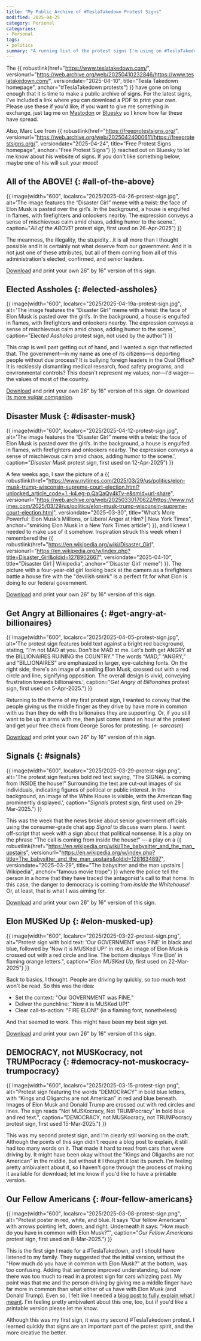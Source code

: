 ```yaml
---
title: "My Public Archive of #TeslaTakedown Protest Signs"
modified: 2025-04-25
category: Personal
categories:
- Personal
tags:
- politics
summary: "A running list of the protest signs I'm using on #TeslaTakedown days. Many of them include links to PDFs that you can download to make your own."
---
```


The {{ robustlink(href="https://www.teslatakedown.com/", versionurl="https://web.archive.org/web/20250410232846/https://www.teslatakedown.com/", versiondate="2025-04-10", title="Tesla Takedown homepage", anchor="#TeslaTakedown protests") }} have gone on long enough that it is time to make a public archive of signs. 
For the latest signs, I've included a link where you can download a PDF to print your own. 
Please use these if you'd like; if you want to give me something in exchange, just tag me on [Mastodon](https://code4lib.social/@dltj/) or [Bluesky](https://bsky.app/profile/dltj.org/) so I know how far these have spread. 

Also, Marc Lee from {{ robustlink(href="https://freeprotestsigns.org/", versionurl="https://web.archive.org/web/20250424000611/https://freeprotestsigns.org/", versiondate="2025-04-24", title="Free Protest Signs homepage", anchor="Free Protest Signs") }} reached out on Bluesky to let me know about his website of signs. 
If you don't like something below, maybe one of his will suit your mood!


## All of the ABOVE! {: #all-of-the-above}
{{ image(width="600", localsrc="2025/2025-04-26-protest-sign.jpg", alt='The image features the &ldquo;Disaster Girl&rdquo; meme with a twist: the face of Elon Musk is pasted over the girl’s. In the background, a house is engulfed in flames, with firefighters and onlookers nearby. The expression conveys a sense of mischievous calm amid chaos, adding humor to the scene.', caption="<i>All of the ABOVE!</i> protest sign, first used on 26-Apr-2025") }} 

The meanness, the illegality, the stupidity...it is all more than I thought possible and it is certainly not what deserve from our government. 
And it is not just one of these attributes, but all of them coming from all of this administration's elected, confirmed, and senior leaders. 

[Download](https://dltj.org/assets/attachments/All%20of%20the%20ABOVE!%20protest%20sign.pdf) and print your own 26" by 16" version of this sign. 


## Elected Assholes {: #elected-assholes}
{{ image(width="600", localsrc="2025/2025-04-19a-protest-sign.jpg", alt='The image features the &ldquo;Disaster Girl&rdquo; meme with a twist: the face of Elon Musk is pasted over the girl’s. In the background, a house is engulfed in flames, with firefighters and onlookers nearby. The expression conveys a sense of mischievous calm amid chaos, adding humor to the scene.', caption="<i>Elected Assholes</i> protest sign, not used by the author") }} 

This crap is well past getting out of hand, and I wanted a sign that reflected that. 
The government—in my name as one of its citizens—is deporting people without due process? 
It is bullying foreign leaders in the Oval Office? 
It is recklessly dismantling medical research, food safety programs, and environmental controls?
This doesn't represent my values, nor—I'd wager—the values of most of the country.

[Download](https://dltj.org/assets/attachments/Assholes%20protest%20sign.pdf) and print your own 26" by 16" version of this sign. 
Or download [its more vulgar companion](https://dltj.org/assets/attachments/Vulgar%20Assholes%20protest%20sign.pdf).


## Disaster Musk {: #disaster-musk}

{{ image(width="600", localsrc="2025/2025-04-12-protest-sign.jpg", alt='The image features the &ldquo;Disaster Girl&rdquo; meme with a twist: the face of Elon Musk is pasted over the girl’s. In the background, a house is engulfed in flames, with firefighters and onlookers nearby. The expression conveys a sense of mischievous calm amid chaos, adding humor to the scene.', caption="<i>Disaster Musk</i> protest sign, first used on 12-Apr-2025") }} 

A few weeks ago, I saw the picture of a  {{ robustlink(href="https://www.nytimes.com/2025/03/29/us/politics/elon-musk-trump-wisconsin-supreme-court-election.html?unlocked_article_code=1.-k4.eg-p.QaQaQy4kTv-e&smid=url-share", versionurl="https://web.archive.org/web/20250330170622/https://www.nytimes.com/2025/03/29/us/politics/elon-musk-trump-wisconsin-supreme-court-election.html", versiondate="2025-03-30", title="What’s More Powerful: Elon Musk’s Millions, or Liberal Anger at Him? | New York Times", anchor="smirking Elon Musk in a New York Times article") }}, and I knew I needed to make use of it somehow. 
Inspiration struck this week when I remembered the {{ robustlink(href="https://en.wikipedia.org/wiki/Disaster_Girl", versionurl="https://en.wikipedia.org/w/index.php?title=Disaster_Girl&oldid=1278902667", versiondate="2025-04-10", title="Disaster Girl | Wikipedia", anchor="'Disaster Girl' meme") }}. 
The picture with a four-year-old girl looking back at the camera as a firefighters battle a house fire with the "devilish smirk" is a perfect fit for what Elon is doing to our federal government.

[Download](https://dltj.org/assets/attachments/Disaster%20Musk%20protest%20sign.pdf) and print your own 26" by 16" version of this sign.


## Get Angry at Billionaires {: #get-angry-at-billionaires}

{{ image(width="600", localsrc="2025/2025-04-05-protest-sign.jpg", alt='The protest sign features bold text against a bright red background, stating, &ldquo;I&apos;m not MAD at you. Don&apos;t be MAD at me. Let&apos;s both get ANGRY at the BILLIONAIRES RUINING the COUNTRY.&rdquo; The words &ldquo;MAD,&rdquo; &ldquo;ANGRY,&rdquo; and &ldquo;BILLIONAIRES&rdquo; are emphasized in larger, eye-catching fonts. On the right side, there&apos;s an image of a smiling Elon Musk, crossed out with a red circle and line, signifying opposition. The overall design is vivid, conveying frustration towards billionaires.', caption="<i>Get Angry at Billionaires</i> protest sign, first used on 5-Apr-2025.") }} 

Returning to the theme of my first protest sign, I wanted to convey that the people giving us the middle finger as they drive by have more in common with us than they do with the billionaires they are supporting. 
Or, if you still want to be up in arms with me, then just come stand an hour at the protest and get your free check from George Soros for protesting. (← <i>sarcasm</i>)

[Download](https://dltj.org/assets/attachments/Get%20Angry%20at%20Billionaires%20protest%20sign.pdf) and print your own 26" by 16" version of this sign.


## Signals {: #signals}

{{ image(width="600", localsrc="2025/2025-03-29-protest-sign.png", alt='The protest sign features bold red text saying, &ldquo;The SIGNAL is coming from INSIDE the house!&rdquo; Surrounding the text are cut-out images of six individuals, indicating figures of political or public interest. In the background, an image of the White House is visible, with the American flag prominently displayed.', caption="<i>Signals</i> protest sign, first used on 29-Mar-2025.") }} 

This was the week that the news broke about senior government officials using the consumer-grade chat app <em>Signal</em> to discuss warn plans. 
I went off-script that week with a sign about that political nonsense. 
It is a play on the phrase "The call is coming from inside the house!" — a play on a {{ robustlink(href="https://en.wikipedia.org/wiki/The_babysitter_and_the_man_upstairs", versionurl="https://en.wikipedia.org/w/index.php?title=The_babysitter_and_the_man_upstairs&oldid=1281634897", versiondate="2025-03-29", title="The babysitter and the man upstairs | Wikipedia", anchor="famous movie trope") }} where the police tell the person in a home that they have traced the antagonist's call to that home. 
In this case, the danger to democracy is coming from _inside the Whitehouse!_ 
Or, at least, that is what I was aiming for. 

[Download](https://dltj.org/assets/attachments/Signal%20protest%20sign.pdf) and print your own 26" by 16" version of this sign.


## Elon MUSKed Up {: #elon-musked-up}

{{ image(width="600", localsrc="2025/2025-03-22-protest-sign.png", alt="Protest sign with bold text: 'Our GOVERNMENT was FINE' in black and blue, followed by 'Now it is MUSKed UP!' in red. An image of Elon Musk is crossed out with a red circle and line. The bottom displays 'Fire Elon' in flaming orange letters.", caption="<i>Elon MUSKed Up</i>, first used on 22-Mar-2025") }} 

Back to basics, I thought. 
People are driving by quickly, so too much text won't be read. 
So this was the idea:

- Set the context: "Our GOVERNMENT was FINE."
- Deliver the punchline: "Now it is MUSKed UP!"
- Clear call-to-action: "FIRE ELON!" (in a flaming font, nonetheless)

And that seemed to work.
This might have been my best sign yet.

[Download](https://dltj.org/assets/attachments/Elon%20MUSKed%20Up%20protest%20sign.pdf) and print your own 26" by 16" version of this sign.


## DEMOCRACY, not MUSKocracy, not TRUMPocracy {: #democracy-not-muskocracy-trumpocracy}

{{ image(width="600", localsrc="2025/2025-03-15-protest-sign.png", alt="Protest sign featuring the words &ldquo;DEMOCRACY&rdquo; in bold blue letters, with &ldquo;Kings and Oligarchs are not American&rdquo; in red and blue beneath. Images of Elon Musk and Donald Trump are crossed out with red circles and lines. The sign reads &ldquo;Not MUSKocracy, Not TRUMPocracy&rdquo; in bold blue and red text.", caption="DEMOCRACY, not MUSKocracy, not TRUMPocracy protest sign, first used 15-Mar-2025.") }} 

This was my second protest sign, and I'm clearly still working on the craft. 
Although the points of this sign didn't require a blog post to explain, it still had too many words on it. 
That made it hard to read from cars that were driving by. 
It might have been okay without the "Kings and Oligarchs are not American" in the middle, but without it I thought it lost its punch. 
I'm feeling pretty ambivalent about it, so I haven't gone through the process of making it available for download; let me know if you'd like to have a printable version.


## Our Fellow Americans {: #our-fellow-americans}

{{ image(width="600", localsrc="2025/2025-03-08-protest-sign.png", alt="Protest poster in red, white, and blue. It says “Our fellow Americans” with arrows pointing left, down, and right. Underneath it says: “How much do you have in common with Elon Musk?”", caption="<i>Our Fellow Americans</i> protest sign, first used on 8-Mar-2025.") }} 

This is the first sign I made for a #TeslaTakedown, and I should have listened to my family. 
They suggested that the initial version, without the "How much do you have in common with Elon Musk?" at the bottom, was too confusing. 
Adding that sentence improved understanding, but now there was too much to read in a protest sign for cars whizzing past. 
My point was that me and the person driving by giving me a middle finger have far more in common than what either of us have with Elon Musk (and Donald Trump). 
Even so, I felt like I needed a [blog post to fully explain what I meant]({filename}2025-03-08-tesla-takedown-march-8).
I'm feeling pretty ambivalent about this one, too, but if you'd like a printable version please let me know.

Although this was my first sign, it was my second #TeslaTakedown protest. 
I learned quickly that signs are an important part of the protest spirit, and the more creative the better.
